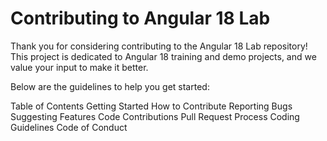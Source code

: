 <h1>Contributing to Angular 18 Lab</h1>
Thank you for considering contributing to the Angular 18 Lab repository! This project is dedicated to Angular 18 training and demo projects, and we value your input to make it better.

Below are the guidelines to help you get started:

Table of Contents
Getting Started
How to Contribute
  Reporting Bugs
  Suggesting Features
  Code Contributions
Pull Request Process
Coding Guidelines
Code of Conduct
